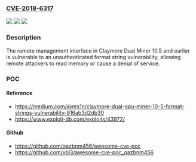 ### [CVE-2018-6317](https://cve.mitre.org/cgi-bin/cvename.cgi?name=CVE-2018-6317)
![](https://img.shields.io/static/v1?label=Product&message=n%2Fa&color=blue)
![](https://img.shields.io/static/v1?label=Version&message=n%2Fa&color=blue)
![](https://img.shields.io/static/v1?label=Vulnerability&message=n%2Fa&color=brighgreen)

### Description

The remote management interface in Claymore Dual Miner 10.5 and earlier is vulnerable to an unauthenticated format string vulnerability, allowing remote attackers to read memory or cause a denial of service.

### POC

#### Reference
- https://medium.com/@res1n/claymore-dual-gpu-miner-10-5-format-strings-vulnerability-916ab3d2db30
- https://www.exploit-db.com/exploits/43972/

#### Github
- https://github.com/qazbnm456/awesome-cve-poc
- https://github.com/xbl3/awesome-cve-poc_qazbnm456

